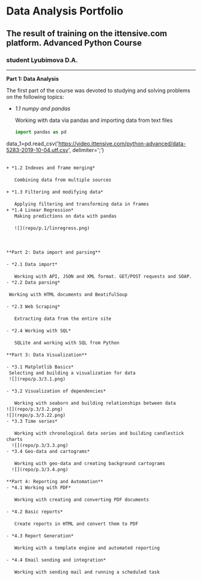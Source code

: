 # Data Analysis Portfolio
## The result of training on the ittensive.com platform. Advanced Python Course
### student Lyubimova D.A.
___
**Part 1: Data Analysis**

The first part of the course was devoted to studying and solving problems on the following topics:

+ *1.1 numpy and pandas*

     Working with data via pandas and importing data from text files
  ```python
  import pandas as pd
data_1=pd.read_csv('https://video.ittensive.com/python-advanced/data-5283-2019-10-04.utf.csv', delimiter=';')
  ```

+ *1.2 Indexes and frame merging*

     Combining data from multiple sources

+ *1.3 Filtering and modifying data*

     Applying filtering and transforming data in frames
+ *1.4 Linear Regression*
     Making predictions on data with pandas
     
     ![](repo/p.1/linregress.png)



**Part 2: Data import and parsing**

- *2.1 Data import*

     Working with API, JSON and XML format. GET/POST requests and SOAP.
- *2.2 Data parsing*
  
   Working with HTML documents and BeatifulSoup
  
- *2.3 Web Scraping*

     Extracting data from the entire site

- *2.4 Working with SQL*

     SQLite and working with SQL from Python

**Part 3: Data Visualization**

- *3.1 Matplotlib Basics*
   Selecting and building a visualization for data
   ![](repo/p.3/3.1.png)
  
- *3.2 Visualization of dependencies*

     Working with seaborn and building relationships between data
  ![](repo/p.3/3.2.png)
  ![](repo/p.3/3.22.png)
- *3.3 Time series*

     Working with chronological data series and building candlestick charts
    ![](repo/p.3/3.3.png)
- *3.4 Geo-data and cartograms*

     Working with geo-data and creating background cartograms
    ![](repo/p.3/3.4.png)

**Part 4: Reporting and Automation**
- *4.1 Working with PDF*

     Working with creating and converting PDF documents

- *4.2 Basic reports*

     Create reports in HTML and convert them to PDF

- *4.3 Report Generation*

     Working with a template engine and automated reporting

- *4.4 Email sending and integration*

     Working with sending mail and running a scheduled task
